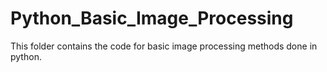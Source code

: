 # Python_Basic_Image_Processing
This folder contains the code for basic image processing methods done in python.
